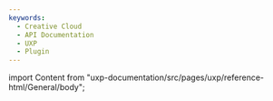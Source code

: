 ```yaml
---
keywords:
  - Creative Cloud
  - API Documentation
  - UXP
  - Plugin
---
```



import Content from "uxp-documentation/src/pages/uxp/reference-html/General/body";

<Content query="product=xd"/>
